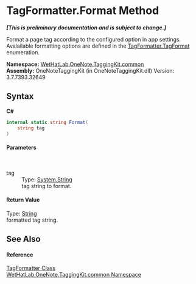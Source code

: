 # TagFormatter.Format Method 
 _**\[This is preliminary documentation and is subject to change.\]**_

Format a page tag according to the configured option in app settings. Avalailable formatting options are defined in the <a href="8cac7044-1d57-7ff5-17b6-0ce4dc2b3110.md">TagFormatter.TagFormat</a> enumeration.

**Namespace:**&nbsp;<a href="bcdbab9c-63d1-48a4-6937-af53fb8d9a55.md">WetHatLab.OneNote.TaggingKit.common</a><br />**Assembly:**&nbsp;OneNoteTaggingKit (in OneNoteTaggingKit.dll) Version: 3.7.7393.32649

## Syntax

**C#**<br />
``` C#
internal static string Format(
	string tag
)
```


#### Parameters
&nbsp;<dl><dt>tag</dt><dd>Type: <a href="http://msdn2.microsoft.com/en-us/library/s1wwdcbf" target="_blank">System.String</a><br />tag string to format.</dd></dl>

#### Return Value
Type: <a href="http://msdn2.microsoft.com/en-us/library/s1wwdcbf" target="_blank">String</a><br />formatted tag string.

## See Also


#### Reference
<a href="8d4378d5-3d81-1a88-d98b-9c845e212b48.md">TagFormatter Class</a><br /><a href="bcdbab9c-63d1-48a4-6937-af53fb8d9a55.md">WetHatLab.OneNote.TaggingKit.common Namespace</a><br />